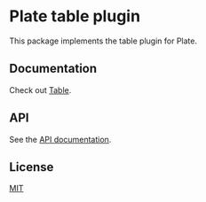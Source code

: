 # Plate table plugin

This package implements the table plugin for Plate.

## Documentation

Check out [Table](https://platejs.org/docs/table).

## API

See the [API documentation](https://plate-api.udecode.io/globals.html). 

## License

[MIT](../../LICENSE)

<!--// findTa ByPath-->
<!--// getTableAbove-->
<!--// getTableRow-->
<!--// getTableColumn-->
<!--// getTableCellTypes-->
<!--// getNextTableRow -> direction x/y-->
<!--// getNextTableCell-->
<!--// getPreviousTableRow-->
<!--// getPreviousTableCell-->
<!--// isLastTableColumn-->
<!--// isLastTableRow-->

<!--// createTableCellNode-->
<!--// createTableRowNode-->
<!--// createTableNode-->
<!--// insertTable-->
<!--// insertTableColumn-->
<!--// insertTableRow-->
<!--// removeTableColumn-->
<!--// removeTableRow-->
<!--// setTableCellColorbleCell-->